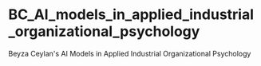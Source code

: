 # BC_AI_models_in_applied_industrial_organizational_psychology
Beyza Ceylan's AI Models in Applied Industrial Organizational Psychology

